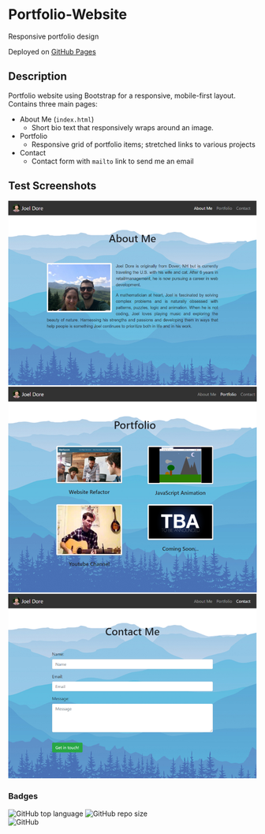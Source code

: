 # Portfolio-Website

Responsive portfolio design

Deployed on [GitHub Pages](https://joeldore.github.io/Portfolio-Website/)

## Description

Portfolio website using Bootstrap for a responsive, mobile-first layout.
Contains three main pages:
* About Me (`index.html`)
    * Short bio text that responsively wraps around an image.
* Portfolio
    * Responsive grid of portfolio items; stretched links to various projects
* Contact
    * Contact form with `mailto` link to send me an email

## Test Screenshots
![index.html](Assets/Images/index.png)
![portfolio.html](Assets/Images/portfolio.png)
![contact.html](Assets/Images/contact.png)

### Badges
![GitHub top language](https://img.shields.io/github/languages/top/JoelDore/Portfolio-Website) ![GitHub repo size](https://img.shields.io/github/repo-size/JoelDore/Portfolio-Website)  
![GitHub](https://img.shields.io/github/license/JoelDore/Portfolio-Website)  